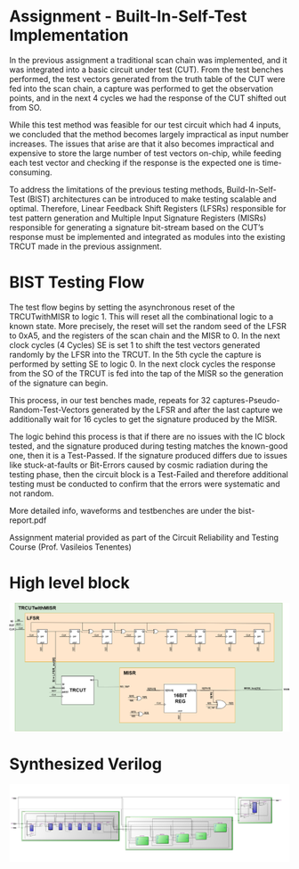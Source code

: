 # Assignment - Built-In-Self-Test Implementation
In the previous assignment a traditional scan chain was implemented, and it was integrated into a basic circuit under test (CUT). From the test benches performed, the test vectors generated from the truth table of the CUT were fed into the scan chain, a capture was performed to get the observation points, and in the next 4 cycles we had the response of the CUT shifted out from SO.

While this test method was feasible for our test circuit which had 4 inputs, we concluded that the method becomes largely impractical as input number increases. The issues that arise are that it also becomes impractical and expensive to store the large number of test vectors on-chip, while feeding each test vector and checking if the response is the expected one is time-consuming.

To address the limitations of the previous testing methods, Build-In-Self-Test (BIST) architectures can be introduced to make testing scalable and optimal. Therefore, Linear Feedback Shift Registers (LFSRs) responsible for test pattern generation and Multiple Input Signature Registers (MISRs) responsible for generating a signature bit-stream based on the CUT’s response must be implemented and integrated as modules into the existing TRCUT made in the previous assignment.

# BIST Testing Flow
The test flow begins by setting the asynchronous reset of the TRCUTwithMISR to logic 1. This will reset all the combinational logic to a known state. More precisely, the reset will set the random seed of the LFSR to 0xA5, and the registers of the scan chain and the MISR to 0. In the next clock cycles (4 Cycles) SE is set 1 to shift the test vectors generated randomly by the LFSR into the TRCUT. In the 5th cycle the capture is performed by setting SE to logic 0. In the next clock cycles the response from the SO of the TRCUT is fed into the tap of the MISR so the generation of the signature can begin.

This process, in our test benches made, repeats for 32 captures-Pseudo-Random-Test-Vectors generated by the LFSR and after the last capture we additionally wait for 16 cycles to get the signature produced by the MISR.

The logic behind this process is that if there are no issues with the IC block tested, and the signature produced during testing matches the known-good one, then it is a Test-Passed. If the signature produced differs due to issues like stuck-at-faults or Bit-Errors caused by cosmic radiation during the testing phase, then the circuit block is a Test-Failed and therefore additional testing must be conducted to confirm that the errors were systematic and not random.

More detailed info, waveforms and testbenches are under the bist-report.pdf

Assignment material provided as part of the Circuit Reliability and Testing Course (Prof. Vasileios Tenentes)

# High level block

<img src=".\Resources\TRCUTwithMISRIMG.png">

# Synthesized Verilog

<img src=".\Resources\misr_trcut.jpg">

